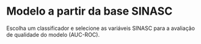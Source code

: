 # Modelo a partir da base SINASC

Escolha um classificador e selecione as variáveis SINASC para a avaliação de qualidade do modelo (AUC-ROC).
